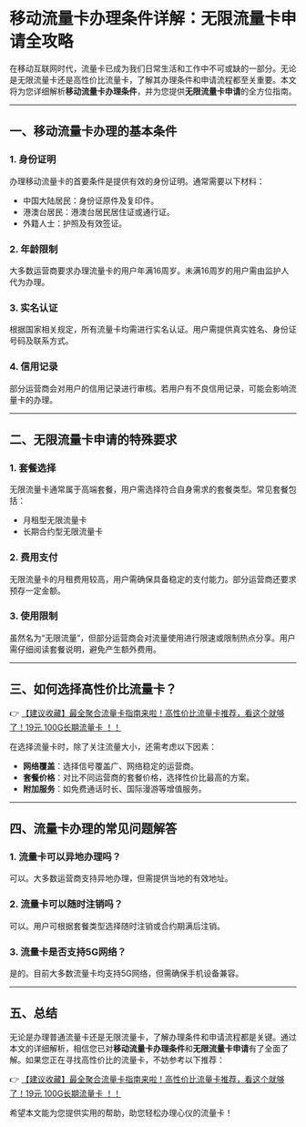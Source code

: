 # 移动流量卡办理条件详解：无限流量卡申请全攻略

在移动互联网时代，流量卡已成为我们日常生活和工作中不可或缺的一部分。无论是无限流量卡还是高性价比流量卡，了解其办理条件和申请流程都至关重要。本文将为您详细解析**移动流量卡办理条件**，并为您提供**无限流量卡申请**的全方位指南。

---

## 一、移动流量卡办理的基本条件

### 1. 身份证明
办理移动流量卡的首要条件是提供有效的身份证明。通常需要以下材料：
- 中国大陆居民：身份证原件及复印件。
- 港澳台居民：港澳台居民居住证或通行证。
- 外籍人士：护照及有效签证。

### 2. 年龄限制
大多数运营商要求办理流量卡的用户年满16周岁。未满16周岁的用户需由监护人代为办理。

### 3. 实名认证
根据国家相关规定，所有流量卡均需进行实名认证。用户需提供真实姓名、身份证号码及联系方式。

### 4. 信用记录
部分运营商会对用户的信用记录进行审核。若用户有不良信用记录，可能会影响流量卡的办理。

---

## 二、无限流量卡申请的特殊要求

### 1. 套餐选择
无限流量卡通常属于高端套餐，用户需选择符合自身需求的套餐类型。常见套餐包括：
- 月租型无限流量卡
- 长期合约型无限流量卡

### 2. 费用支付
无限流量卡的月租费用较高，用户需确保具备稳定的支付能力。部分运营商还要求预存一定金额。

### 3. 使用限制
虽然名为“无限流量”，但部分运营商会对流量使用进行限速或限制热点分享。用户需仔细阅读套餐说明，避免产生额外费用。

---

## 三、如何选择高性价比流量卡？

👉 [【建议收藏】最全聚合流量卡指南来啦！高性价比流量卡推荐，看这个就够了！19元 100G长期流量卡 ！！](https://bit.ly/Liuliangka)

在选择流量卡时，除了关注流量大小，还需考虑以下因素：
- **网络覆盖**：选择信号覆盖广、网络稳定的运营商。
- **套餐价格**：对比不同运营商的套餐价格，选择性价比最高的方案。
- **附加服务**：如免费通话时长、国际漫游等增值服务。

---

## 四、流量卡办理的常见问题解答

### 1. 流量卡可以异地办理吗？
可以。大多数运营商支持异地办理，但需提供当地的有效地址。

### 2. 流量卡可以随时注销吗？
可以。用户可根据套餐类型选择随时注销或合约期满后注销。

### 3. 流量卡是否支持5G网络？
是的。目前大多数流量卡均支持5G网络，但需确保手机设备兼容。

---

## 五、总结

无论是办理普通流量卡还是无限流量卡，了解办理条件和申请流程都是关键。通过本文的详细解析，相信您已对**移动流量卡办理条件**和**无限流量卡申请**有了全面了解。如果您正在寻找高性价比的流量卡，不妨参考以下推荐：

👉 [【建议收藏】最全聚合流量卡指南来啦！高性价比流量卡推荐，看这个就够了！19元 100G长期流量卡 ！！](https://bit.ly/Liuliangka)

希望本文能为您提供实用的帮助，助您轻松办理心仪的流量卡！